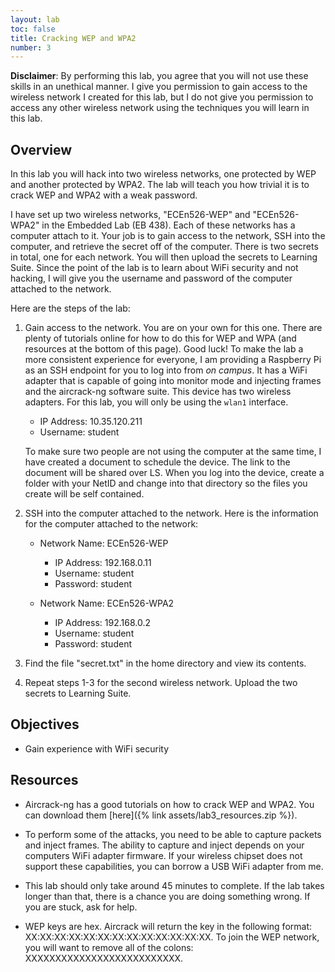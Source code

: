 ```yaml
---
layout: lab
toc: false
title: Cracking WEP and WPA2
number: 3
---
```


<div class="alert alert-primary" role="alert">
    <b>Disclaimer</b>: By performing this lab, you agree that you will not use these skills in an unethical manner. I give you permission to gain access to the wireless network I created for this lab, but I do not give you permission to access any other wireless network using the techniques you will learn in this lab.
</div>

## Overview

In this lab you will hack into two wireless networks, one protected by WEP and another protected by WPA2. The lab will teach you how trivial it is to crack WEP and WPA2 with a weak password.

I have set up two wireless networks, "ECEn526-WEP" and "ECEn526-WPA2" in the Embedded Lab (EB 438). Each of these networks has a computer attach to it. Your job is to gain access to the network, SSH into the computer, and retrieve the secret off of the computer. There is two secrets in total, one for each network. You will then upload the secrets to Learning Suite. Since the point of the lab is to learn about WiFi security and not hacking, I will give you the username and password of the computer attached to the network.

Here are the steps of the lab:

1. Gain access to the network. You are on your own for this one. There are plenty of tutorials online for how to do this for WEP and WPA (and resources at the bottom of this page). Good luck! To make the lab a more consistent experience for everyone, I am providing a Raspberry Pi as an SSH endpoint for you to log into from *on campus*. It has a WiFi adapter that is capable of going into monitor mode and injecting frames and the aircrack-ng software suite. This device has two wireless adapters. For this lab, you will only be using the `wlan1` interface.
    - IP Address: 10.35.120.211
    - Username: student

     To make sure two people are not using the computer at the same time, I have created a document to schedule the device. The link to the document will be shared over LS. When you log into the device, create a folder with your NetID and change into that directory so the files you create will be self contained.
   
2. SSH into the computer attached to the network. Here is the information for the computer attached to the network:
    - Network Name: ECEn526-WEP
      - IP Address: 192.168.0.11
      - Username: student
      - Password: student

    - Network Name: ECEn526-WPA2
      - IP Address: 192.168.0.2
      - Username: student
      - Password: student
      
3. Find the file "secret.txt" in the home directory and view its contents. 
   
4. Repeat steps 1-3 for the second wireless network. Upload the two secrets to Learning Suite.

## Objectives

- Gain experience with WiFi security

## Resources

- Aircrack-ng has a good tutorials on how to crack WEP and WPA2. You can download them [here]({% link assets/lab3_resources.zip %}).

- To perform some of the attacks, you need to be able to capture packets and inject frames. The ability to capture and inject depends on your computers WiFi adapter firmware. If your wireless chipset does not support these capabilities, you can borrow a USB WiFi adapter from me.

- This lab should only take around 45 minutes to complete. If the lab takes longer than that, there is a chance you are doing something wrong. If you are stuck, ask for help.

- WEP keys are hex. Aircrack will return the key in the following format: XX:XX:XX:XX:XX:XX:XX:XX:XX:XX:XX:XX:XX. To join the WEP network, you will want to remove all of the colons: XXXXXXXXXXXXXXXXXXXXXXXXXX.
